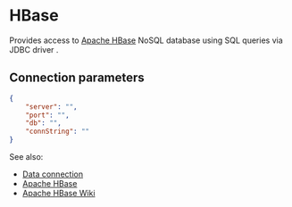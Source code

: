 <!-- TITLE: HBase -->
<!-- SUBTITLE: -->

# HBase

Provides access to [Apache HBase](https://hbase.apache.org/) NoSQL database using SQL queries via JDBC driver .

## Connection parameters

```json
{
    "server": "",
    "port": "",
    "db": "",
    "connString": ""
}
```

See also:

* [Data connection](../data-connection.md)
* [Apache HBase](https://hbase.apache.org/)
* [Apache HBase Wiki](https://en.wikipedia.org/wiki/Apache_HBase)
